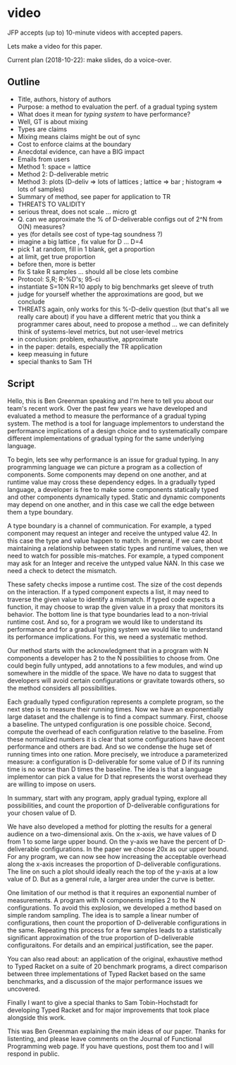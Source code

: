 video
===

JFP accepts (up to) 10-minute videos with accepted papers.

Lets make a video for this paper.

Current plan (2018-10-22): make slides, do a voice-over.


Outline
---

- Title, authors, history of authors
- Purpose: a method to evaluation the perf. of a gradual typing system
- What does it mean for _typing system_ to have performance?
- Well, GT is about mixing
- Types are claims
- Mixing means claims might be out of sync
- Cost to enforce claims at the boundary
- Anecdotal evidence, can have a BIG impact
- Emails from users
- Method 1: space = lattice
- Method 2: D-deliverable metric
- Method 3: plots (D-deliv => lots of lattices ; lattice => bar ; histogram => lots of samples)
- Summary of method, see paper for application to TR
- THREATS TO VALIDITY
- serious threat, does not scale ... micro gt
- Q. can we approximate the % of D-deliverable configs out of 2^N from O(N) measures?
- yes (for details see cost of type-tag soundness ?)
- imagine a big lattice , fix value for D ... D=4
- pick 1 at random, fill in 1 blank, get a proportion
- at limit, get true proportion
- before then, more is better
- fix S take R samples ... should all be close lets combine
- Protocol: S,R; R-%D's; 95-ci
- instantiate S=10N R=10 apply to big benchmarks get sleeve of truth
- judge for yourself whether the approximations are good, but we conclude
- THREATS again, only works for this %-D-deliv question (but that's all we really care about)
  if you have a different metric that you think a programmer cares about, need to propose a method
  ... we can definitely think of systems-level metrics, but not user-level metrics
- in conclusion: problem, exhaustive, approximate
- in the paper: details, especially the TR application
- keep measuing in future
- special thanks to Sam TH


Script
---

Hello, this is Ben Greenman speaking and I'm here to tell you about our team's
recent work.
Over the past few years we have developed and evaluated a method to measure the
performance of a gradual typing system.
The method is a tool for language implementors to understand the performance
implications of a design choice and to systematically compare different
implementations of gradual typing for the same underlying language.

To begin, lets see why performance is an issue for gradual typing.
In any programming language we can picture a program as a collection of
components.
Some components may depend on one another, and at runtime value may cross these
dependency edges.
In a gradually typed language, a developer is free to make some components
statically typed and other components dynamically typed.
Static and dynamic components may depend on one another, and in this case we
call the edge between them a type boundary.

A type boundary is a channel of communication.
For example, a typed component may request an integer and receive the untyped
value 42.
In this case the type and value happen to match.
In general, if we care about maintaining a relationship between static types
and runtime values, then we need to watch for possible mis-matches.
For example, a typed component may ask for an Integer and receive the untyped
value NAN.
In this case we need a check to detect the mismatch.
 
These safety checks impose a runtime cost.
The size of the cost depends on the interaction.
If a typed component expects a list, it may need to traverse the given value to
identify a mismatch.
If typed code expects a function, it may choose to wrap the given value in a
proxy that monitors its behavior.
The bottom line is that type boundaries lead to a non-trivial runtime cost.
And so, for a program we would like to understand its performance and for a
gradual typing system we would like to understand its performance implications.
For this, we need a systematic method.

Our method starts with the acknowledgment that in a program with N components a
developer has 2 to the N possibilities to choose from.
One could begin fully untyped, add annotations to a few modules, and wind up
somewhere in the middle of the space.
We have no data to suggest that developers will avoid certain configurations or
gravitate towards others, so the method considers all possibilities.

Each gradually typed configuration represents a complete program, so the next
step is to measure their running times.
Now we have an exponentially large dataset and the challenge is to find a
compact summary.
First, choose a baseline.
The untyped configuration is one possible choice.
Second, compute the overhead of each configuration relative to the baseline.
From these normalized numbers it is clear that some configurations have decent
performance and others are bad.
And so we condense the huge set of running times into one ration.
More precisely, we introduce a parameterized measure: a configuration is
D-deliverable for some value of D if its running time is no worse than D times
the baseline.
The idea is that a language implementor can pick a value for D that represents
the worst overhead they are willing to impose on users.

In summary, start with any program, apply gradual typing, explore all
possibilities, and count the proportion of D-deliverable configurations for
your chosen value of D.

We have also developed a method for plotting the results for a general audience
on a two-dimensional axis.
On the x-axis, we have values of D from 1 to some large upper bound.
On the y-axis we have the percent of D-deliverable configurations.
In the paper we choose 20x as our upper bound.
For any program, we can now see how increasing the acceptable overhead along
the x-axis increases the proportion of D-deliverable configurations.
The line on such a plot should ideally reach the top of the y-axis at a low
value of D.
But as a general rule, a larger area under the curve is better.

One limitation of our method is that it requires an exponential number of
measurements.
A program with N components implies 2 to the N configurations.
To avoid this explosion, we developed a method based on simple random sampling.
The idea is to sample a linear number of configurations, then count the
proportion of D-deliverable configurations in the same.
Repeating this process for a few samples leads to a statistically significant
approximation of the true proportion of D-deliverable configuraitons.
For details and an empirical justification, see the paper.

You can also read about:
 an application of the original, exhaustive method to Typed Racket on a suite
 of 20 benchmark programs, a direct comparison between three implementations of
 Typed Racket based on the same benchmarks, and a discussion of the major
 performance issues we uncovered.

Finally I want to give a special thanks to Sam Tobin-Hochstadt for developing
Typed Racket and for major improvements that took place alongside this work.

This was Ben Greenman explaining the main ideas of our paper.
Thanks for listenting, and please leave comments on the Journal of Functional
Programming web page.
If you have questions, post them too and I will respond in public.

